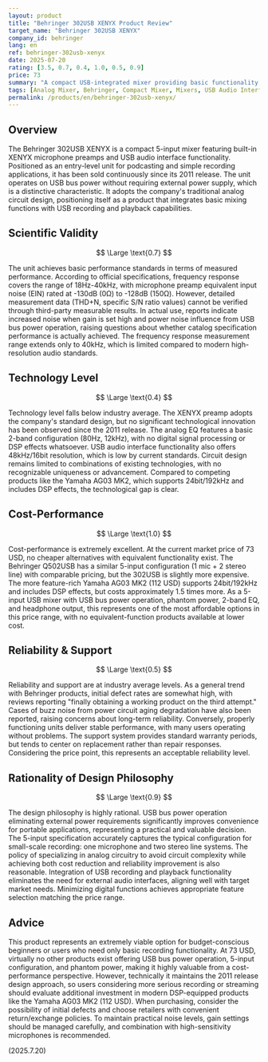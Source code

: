 ```yaml
---
layout: product
title: "Behringer 302USB XENYX Product Review"
target_name: "Behringer 302USB XENYX"
company_id: behringer
lang: en
ref: behringer-302usb-xenyx
date: 2025-07-20
rating: [3.5, 0.7, 0.4, 1.0, 0.5, 0.9]
price: 73
summary: "A compact USB-integrated mixer providing basic functionality, but with challenges in technology level and reliability"
tags: [Analog Mixer, Behringer, Compact Mixer, Mixers, USB Audio Interface, XENYX]
permalink: /products/en/behringer-302usb-xenyx/
---
```

## Overview

The Behringer 302USB XENYX is a compact 5-input mixer featuring built-in XENYX microphone preamps and USB audio interface functionality. Positioned as an entry-level unit for podcasting and simple recording applications, it has been sold continuously since its 2011 release. The unit operates on USB bus power without requiring external power supply, which is a distinctive characteristic. It adopts the company's traditional analog circuit design, positioning itself as a product that integrates basic mixing functions with USB recording and playback capabilities.

## Scientific Validity

$$ \Large \text{0.7} $$

The unit achieves basic performance standards in terms of measured performance. According to official specifications, frequency response covers the range of 18Hz-40kHz, with microphone preamp equivalent input noise (EIN) rated at -130dB (0Ω) to -128dB (150Ω). However, detailed measurement data (THD+N, specific S/N ratio values) cannot be verified through third-party measurable results. In actual use, reports indicate increased noise when gain is set high and power noise influence from USB bus power operation, raising questions about whether catalog specification performance is actually achieved. The frequency response measurement range extends only to 40kHz, which is limited compared to modern high-resolution audio standards.

## Technology Level

$$ \Large \text{0.4} $$

Technology level falls below industry average. The XENYX preamp adopts the company's standard design, but no significant technological innovation has been observed since the 2011 release. The analog EQ features a basic 2-band configuration (80Hz, 12kHz), with no digital signal processing or DSP effects whatsoever. USB audio interface functionality also offers 48kHz/16bit resolution, which is low by current standards. Circuit design remains limited to combinations of existing technologies, with no recognizable uniqueness or advancement. Compared to competing products like the Yamaha AG03 MK2, which supports 24bit/192kHz and includes DSP effects, the technological gap is clear.

## Cost-Performance

$$ \Large \text{1.0} $$

Cost-performance is extremely excellent. At the current market price of 73 USD, no cheaper alternatives with equivalent functionality exist. The Behringer Q502USB has a similar 5-input configuration (1 mic + 2 stereo line) with comparable pricing, but the 302USB is slightly more expensive. The more feature-rich Yamaha AG03 MK2 (112 USD) supports 24bit/192kHz and includes DSP effects, but costs approximately 1.5 times more. As a 5-input USB mixer with USB bus power operation, phantom power, 2-band EQ, and headphone output, this represents one of the most affordable options in this price range, with no equivalent-function products available at lower cost.

## Reliability & Support

$$ \Large \text{0.5} $$

Reliability and support are at industry average levels. As a general trend with Behringer products, initial defect rates are somewhat high, with reviews reporting "finally obtaining a working product on the third attempt." Cases of buzz noise from power circuit aging degradation have also been reported, raising concerns about long-term reliability. Conversely, properly functioning units deliver stable performance, with many users operating without problems. The support system provides standard warranty periods, but tends to center on replacement rather than repair responses. Considering the price point, this represents an acceptable reliability level.

## Rationality of Design Philosophy

$$ \Large \text{0.9} $$

The design philosophy is highly rational. USB bus power operation eliminating external power requirements significantly improves convenience for portable applications, representing a practical and valuable decision. The 5-input specification accurately captures the typical configuration for small-scale recording: one microphone and two stereo line systems. The policy of specializing in analog circuitry to avoid circuit complexity while achieving both cost reduction and reliability improvement is also reasonable. Integration of USB recording and playback functionality eliminates the need for external audio interfaces, aligning well with target market needs. Minimizing digital functions achieves appropriate feature selection matching the price range.

## Advice

This product represents an extremely viable option for budget-conscious beginners or users who need only basic recording functionality. At 73 USD, virtually no other products exist offering USB bus power operation, 5-input configuration, and phantom power, making it highly valuable from a cost-performance perspective. However, technically it maintains the 2011 release design approach, so users considering more serious recording or streaming should evaluate additional investment in modern DSP-equipped products like the Yamaha AG03 MK2 (112 USD). When purchasing, consider the possibility of initial defects and choose retailers with convenient return/exchange policies. To maintain practical noise levels, gain settings should be managed carefully, and combination with high-sensitivity microphones is recommended.

(2025.7.20)
